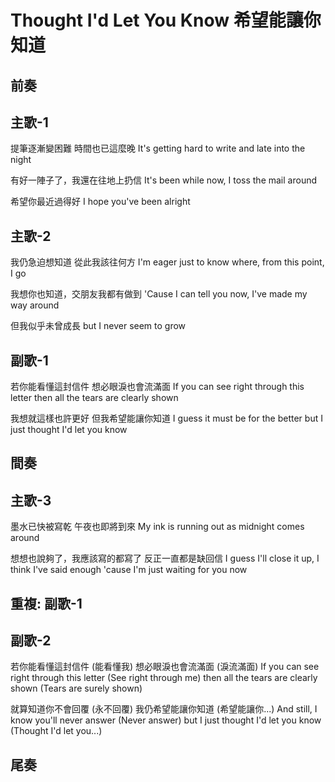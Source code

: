 # Thought I'd Let You Know 希望能讓你知道

## 前奏

## 主歌-1

提筆逐漸變困難
時間也已這麼晚
It's getting hard to write
and late into the night

有好一陣子了，我還在往地上扔信
It's been while now, I toss the mail around

希望你最近過得好
I hope you've been alright

## 主歌-2

我仍急迫想知道
從此我該往何方
I'm eager just to know
where, from this point, I go

我想你也知道，交朋友我都有做到
'Cause I can tell you now, I've made my way around

但我似乎未曾成長
but I never seem to grow

## 副歌-1

若你能看懂這封信件
想必眼淚也會流滿面
If you can see right through this letter
then all the tears are clearly shown

我想就這樣也許更好
但我希望能讓你知道
I guess it must be for the better
but I just thought I'd let you know

## 間奏

## 主歌-3

墨水已快被寫乾
午夜也即將到來
My ink is running out
as midnight comes around

想想也說夠了，我應該寫的都寫了
反正一直都是缺回信
I guess I'll close it up, I think I've said enough
'cause I'm just waiting for you now

## 重複: 副歌-1

## 副歌-2

若你能看懂這封信件 (能看懂我)
想必眼淚也會流滿面 (淚流滿面)
If you can see right through this letter (See right through me)
then all the tears are clearly shown (Tears are surely shown)

就算知道你不會回覆 (永不回覆)
我仍希望能讓你知道 (希望能讓你...)
And still, I know you'll never answer (Never answer)
but I just thought I'd let you know (Thought I'd let you...)

## 尾奏
